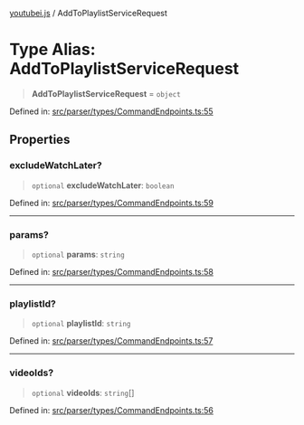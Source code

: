 [youtubei.js](../README.md) / AddToPlaylistServiceRequest

# Type Alias: AddToPlaylistServiceRequest

> **AddToPlaylistServiceRequest** = `object`

Defined in: [src/parser/types/CommandEndpoints.ts:55](https://github.com/LuanRT/YouTube.js/blob/0733f60b57877f6b8b87dfd5cc6195b5085f5c09/src/parser/types/CommandEndpoints.ts#L55)

## Properties

### excludeWatchLater?

> `optional` **excludeWatchLater**: `boolean`

Defined in: [src/parser/types/CommandEndpoints.ts:59](https://github.com/LuanRT/YouTube.js/blob/0733f60b57877f6b8b87dfd5cc6195b5085f5c09/src/parser/types/CommandEndpoints.ts#L59)

***

### params?

> `optional` **params**: `string`

Defined in: [src/parser/types/CommandEndpoints.ts:58](https://github.com/LuanRT/YouTube.js/blob/0733f60b57877f6b8b87dfd5cc6195b5085f5c09/src/parser/types/CommandEndpoints.ts#L58)

***

### playlistId?

> `optional` **playlistId**: `string`

Defined in: [src/parser/types/CommandEndpoints.ts:57](https://github.com/LuanRT/YouTube.js/blob/0733f60b57877f6b8b87dfd5cc6195b5085f5c09/src/parser/types/CommandEndpoints.ts#L57)

***

### videoIds?

> `optional` **videoIds**: `string`[]

Defined in: [src/parser/types/CommandEndpoints.ts:56](https://github.com/LuanRT/YouTube.js/blob/0733f60b57877f6b8b87dfd5cc6195b5085f5c09/src/parser/types/CommandEndpoints.ts#L56)
